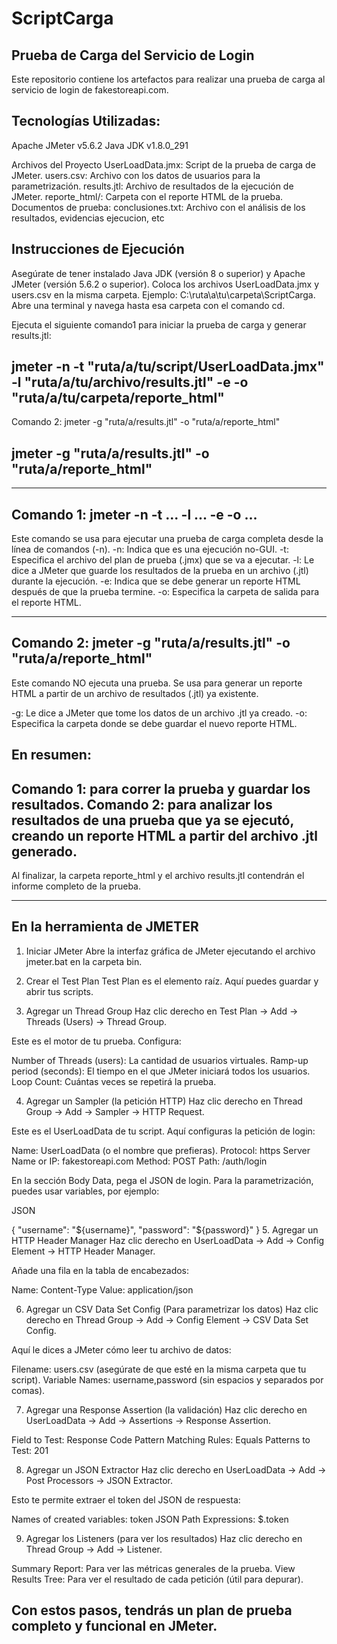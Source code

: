 # ScriptCarga

Prueba de Carga del Servicio de Login
-
Este repositorio contiene los artefactos para realizar una prueba de carga al servicio de login de fakestoreapi.com.

Tecnologías Utilizadas:
-
Apache JMeter v5.6.2
Java JDK v1.8.0_291

Archivos del Proyecto
UserLoadData.jmx: Script de la prueba de carga de JMeter.
users.csv: Archivo con los datos de usuarios para la parametrización.
results.jtl: Archivo de resultados de la ejecución de JMeter.
reporte_html/: Carpeta con el reporte HTML de la prueba.
Documentos de prueba: conclusiones.txt: Archivo con el análisis de los resultados, evidencias ejecucion, etc

Instrucciones de Ejecución
-
Asegúrate de tener instalado Java JDK (versión 8 o superior) y Apache JMeter (versión 5.6.2 o superior).
Coloca los archivos UserLoadData.jmx y users.csv en la misma carpeta. Ejemplo: C:\ruta\a\tu\carpeta\ScriptCarga.
Abre una terminal y navega hasta esa carpeta con el comando cd.

Ejecuta el siguiente comando1 para iniciar la prueba de carga y generar results.jtl:

jmeter -n -t "ruta/a/tu/script/UserLoadData.jmx" -l "ruta/a/tu/archivo/results.jtl" -e -o "ruta/a/tu/carpeta/reporte_html"
-
Comando 2: jmeter -g "ruta/a/results.jtl" -o "ruta/a/reporte_html"

jmeter -g "ruta/a/results.jtl" -o "ruta/a/reporte_html"
-
------------------------------------------------------------------------------------------
Comando 1: jmeter -n -t ... -l ... -e -o ...
-
Este comando se usa para ejecutar una prueba de carga completa desde la línea de comandos (-n).
-n: Indica que es una ejecución no-GUI.
-t: Especifica el archivo del plan de prueba (.jmx) que se va a ejecutar.
-l: Le dice a JMeter que guarde los resultados de la prueba en un archivo (.jtl) durante la ejecución.
-e: Indica que se debe generar un reporte HTML después de que la prueba termine.
-o: Especifica la carpeta de salida para el reporte HTML.

-------------------------------------------------------------------------------------
Comando 2: jmeter -g "ruta/a/results.jtl" -o "ruta/a/reporte_html"
-
Este comando NO ejecuta una prueba. Se usa para generar un reporte HTML a partir de un archivo de resultados (.jtl) ya existente.

-g: Le dice a JMeter que tome los datos de un archivo .jtl ya creado.
-o: Especifica la carpeta donde se debe guardar el nuevo reporte HTML.

En resumen:
-
Comando 1: para correr la prueba y guardar los resultados.
Comando 2: para analizar los resultados de una prueba que ya se ejecutó, creando un reporte HTML a partir del archivo .jtl generado.
-

Al finalizar, la carpeta reporte_html y el archivo results.jtl contendrán el informe completo de la prueba.

------------------------------------------------------------------------------------------------------------
En la herramienta de JMETER
-
1. Iniciar JMeter
Abre la interfaz gráfica de JMeter ejecutando el archivo jmeter.bat en la carpeta bin.

3. Crear el Test Plan
Test Plan es el elemento raíz. Aquí puedes guardar y abrir tus scripts.

4. Agregar un Thread Group
Haz clic derecho en Test Plan -> Add -> Threads (Users) -> Thread Group.

Este es el motor de tu prueba. Configura:

Number of Threads (users): La cantidad de usuarios virtuales.
Ramp-up period (seconds): El tiempo en el que JMeter iniciará todos los usuarios.
Loop Count: Cuántas veces se repetirá la prueba.

4. Agregar un Sampler (la petición HTTP)
Haz clic derecho en Thread Group -> Add -> Sampler -> HTTP Request.

Este es el UserLoadData de tu script. Aquí configuras la petición de login:

Name: UserLoadData (o el nombre que prefieras).
Protocol: https
Server Name or IP: fakestoreapi.com
Method: POST
Path: /auth/login

En la sección Body Data, pega el JSON de login. Para la parametrización, puedes usar variables, por ejemplo:

JSON

{
  "username": "${username}",
  "password": "${password}"
}
5. Agregar un HTTP Header Manager
Haz clic derecho en UserLoadData -> Add -> Config Element -> HTTP Header Manager.

Añade una fila en la tabla de encabezados:

Name: Content-Type
Value: application/json

6. Agregar un CSV Data Set Config (Para parametrizar los datos)
Haz clic derecho en Thread Group -> Add -> Config Element -> CSV Data Set Config.

Aquí le dices a JMeter cómo leer tu archivo de datos:

Filename: users.csv (asegúrate de que esté en la misma carpeta que tu script).
Variable Names: username,password (sin espacios y separados por comas).

7. Agregar una Response Assertion (la validación)
Haz clic derecho en UserLoadData -> Add -> Assertions -> Response Assertion.

Field to Test: Response Code
Pattern Matching Rules: Equals
Patterns to Test: 201 

8. Agregar un JSON Extractor
Haz clic derecho en UserLoadData -> Add -> Post Processors -> JSON Extractor.

Esto te permite extraer el token del JSON de respuesta:

Names of created variables: token
JSON Path Expressions: $.token

9. Agregar los Listeners (para ver los resultados)
Haz clic derecho en Thread Group -> Add -> Listener.

Summary Report: Para ver las métricas generales de la prueba.
View Results Tree: Para ver el resultado de cada petición (útil para depurar).

Con estos pasos, tendrás un plan de prueba completo y funcional en JMeter.
-
